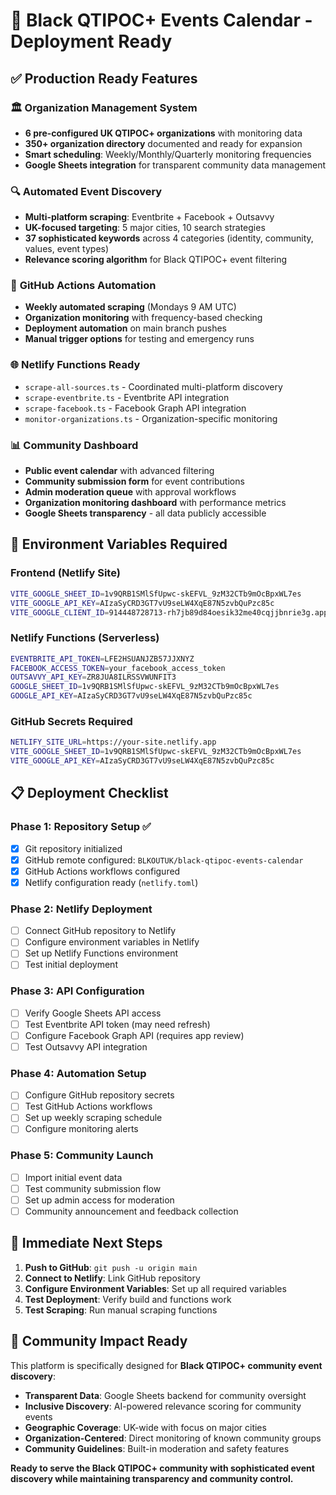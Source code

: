 # 🚀 Black QTIPOC+ Events Calendar - Deployment Ready

## ✅ **Production Ready Features**

### 🏛️ **Organization Management System**
- **6 pre-configured UK QTIPOC+ organizations** with monitoring data
- **350+ organization directory** documented and ready for expansion
- **Smart scheduling**: Weekly/Monthly/Quarterly monitoring frequencies
- **Google Sheets integration** for transparent community data management

### 🔍 **Automated Event Discovery**
- **Multi-platform scraping**: Eventbrite + Facebook + Outsavvy
- **UK-focused targeting**: 5 major cities, 10 search strategies
- **37 sophisticated keywords** across 4 categories (identity, community, values, event types)
- **Relevance scoring algorithm** for Black QTIPOC+ event filtering

### 🤖 **GitHub Actions Automation**
- **Weekly automated scraping** (Mondays 9 AM UTC)
- **Organization monitoring** with frequency-based checking
- **Deployment automation** on main branch pushes
- **Manual trigger options** for testing and emergency runs

### 🌐 **Netlify Functions Ready**
- `scrape-all-sources.ts` - Coordinated multi-platform discovery
- `scrape-eventbrite.ts` - Eventbrite API integration
- `scrape-facebook.ts` - Facebook Graph API integration  
- `monitor-organizations.ts` - Organization-specific monitoring

### 📊 **Community Dashboard**
- **Public event calendar** with advanced filtering
- **Community submission form** for event contributions
- **Admin moderation queue** with approval workflows
- **Organization monitoring dashboard** with performance metrics
- **Google Sheets transparency** - all data publicly accessible

## 🔧 **Environment Variables Required**

### **Frontend (Netlify Site)**
```bash
VITE_GOOGLE_SHEET_ID=1v9QRB1SMlSfUpwc-skEFVL_9zM32CTb9mOcBpxWL7es
VITE_GOOGLE_API_KEY=AIzaSyCRD3GT7vU9seLW4XqE87N5zvbQuPzc85c
VITE_GOOGLE_CLIENT_ID=914448728713-rh7jb89d84oesik32me40cqjjbnrie3g.apps.googleusercontent.com
```

### **Netlify Functions (Serverless)**
```bash
EVENTBRITE_API_TOKEN=LFE2HSUANJZB57JJXNYZ
FACEBOOK_ACCESS_TOKEN=your_facebook_access_token
OUTSAVVY_API_KEY=ZR8JUA8ILRSSVWUNFIT3
GOOGLE_SHEET_ID=1v9QRB1SMlSfUpwc-skEFVL_9zM32CTb9mOcBpxWL7es
GOOGLE_API_KEY=AIzaSyCRD3GT7vU9seLW4XqE87N5zvbQuPzc85c
```

### **GitHub Secrets Required**
```bash
NETLIFY_SITE_URL=https://your-site.netlify.app
VITE_GOOGLE_SHEET_ID=1v9QRB1SMlSfUpwc-skEFVL_9zM32CTb9mOcBpxWL7es
VITE_GOOGLE_API_KEY=AIzaSyCRD3GT7vU9seLW4XqE87N5zvbQuPzc85c
```

## 📋 **Deployment Checklist**

### **Phase 1: Repository Setup** ✅
- [x] Git repository initialized
- [x] GitHub remote configured: `BLKOUTUK/black-qtipoc-events-calendar`
- [x] GitHub Actions workflows configured
- [x] Netlify configuration ready (`netlify.toml`)

### **Phase 2: Netlify Deployment**
- [ ] Connect GitHub repository to Netlify
- [ ] Configure environment variables in Netlify
- [ ] Set up Netlify Functions environment
- [ ] Test initial deployment

### **Phase 3: API Configuration**  
- [ ] Verify Google Sheets API access
- [ ] Test Eventbrite API token (may need refresh)
- [ ] Configure Facebook Graph API (requires app review)
- [ ] Test Outsavvy API integration

### **Phase 4: Automation Setup**
- [ ] Configure GitHub repository secrets
- [ ] Test GitHub Actions workflows
- [ ] Set up weekly scraping schedule
- [ ] Configure monitoring alerts

### **Phase 5: Community Launch**
- [ ] Import initial event data
- [ ] Test community submission flow
- [ ] Set up admin access for moderation
- [ ] Community announcement and feedback collection

## 🎯 **Immediate Next Steps**

1. **Push to GitHub**: `git push -u origin main`
2. **Connect to Netlify**: Link GitHub repository
3. **Configure Environment Variables**: Set up all required variables
4. **Test Deployment**: Verify build and functions work
5. **Test Scraping**: Run manual scraping functions

## 🌟 **Community Impact Ready**

This platform is specifically designed for **Black QTIPOC+ community event discovery**:

- **Transparent Data**: Google Sheets backend for community oversight
- **Inclusive Discovery**: AI-powered relevance scoring for community events
- **Geographic Coverage**: UK-wide with focus on major cities
- **Organization-Centered**: Direct monitoring of known community groups
- **Community Guidelines**: Built-in moderation and safety features

**Ready to serve the Black QTIPOC+ community with sophisticated event discovery while maintaining transparency and community control.**